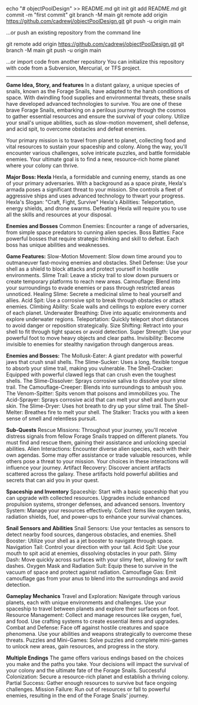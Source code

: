 echo "# objectPoolDesign" >> README.md
git init
git add README.md
git commit -m "first commit"
git branch -M main
git remote add origin https://github.com/cadrewj/objectPoolDesign.git
git push -u origin main



…or push an existing repository from the command line

git remote add origin https://github.com/cadrewj/objectPoolDesign.git
git branch -M main
git push -u origin main


…or import code from another repository
You can initialize this repository with code from a Subversion, Mercurial, or TFS project.


*****************************


**Game Idea, Story, and features**
In a distant galaxy, a unique species of snails, known as the Forage Snails, have adapted to the harsh conditions of space. With dwindling food supplies and environmental threats, these snails have developed advanced technologies to survive. You are one of these brave Forage Snails, embarking on a perilous journey through the cosmos to gather essential resources and ensure the survival of your colony. Utilize your snail's unique abilities, such as slow-motion movement, shell defense, and acid spit, to overcome obstacles and defeat enemies. 

Your primary mission is to travel from planet to planet, collecting food and vital resources to sustain your spaceship and colony. Along the way, you'll encounter various challenges, solve intricate puzzles, and battle formidable enemies. Your ultimate goal is to find a new, resource-rich home planet where your colony can thrive.

**Major Boss: Hexla**
Hexla, a formidable and cunning enemy, stands as one of your primary adversaries. With a background as a space pirate, Hexla's armada poses a significant threat to your mission. She controls a fleet of aggressive ships and uses advanced technology to thwart your progress.
Hexla's Slogan: "Craft, Fight, Survive"
Hexla's Abilities: Teleportation, energy shields, and drone swarms. Defeating Hexla will require you to use all the skills and resources at your disposal.

**Enemies and Bosses**
Common Enemies: Encounter a range of adversaries, from simple space predators to cunning alien species.
Boss Battles: Face powerful bosses that require strategic thinking and skill to defeat. Each boss has unique abilities and weaknesses.

**Game Features:**
Slow-Motion Movement: Slow down time around you to outmaneuver fast-moving enemies and obstacles.
Shell Defense: Use your shell as a shield to block attacks and protect yourself in hostile environments.
Slime Trail: Leave a sticky trail to slow down pursuers or create temporary platforms to reach new areas.
Camouflage: Blend into your surroundings to evade enemies or pass through restricted areas unnoticed.
Healing Slime: Secrete a medicinal slime to heal yourself and allies.
Acid Spit: Use a corrosive spit to break through obstacles or attack enemies.
Climbing Ability: Scale walls and ceilings to explore every corner of each planet.
Underwater Breathing: Dive into aquatic environments and explore underwater regions.
Teleportation: Quickly teleport short distances to avoid danger or reposition strategically.
Size Shifting: Retract into your shell to fit through tight spaces or avoid detection.
Super Strength: Use your powerful foot to move heavy objects and clear paths.
Invisibility: Become invisible to enemies for stealthy navigation through dangerous areas.

**Enemies and Bosses:**
The Mollusk-Eater: A giant predator with powerful jaws that crush snail shells.
The Slime-Sucker: Uses a long, flexible tongue to absorb your slime trail, making you vulnerable.
The Shell-Cracker: Equipped with powerful clawed legs that can crush even the toughest shells.
The Slime-Dissolver: Sprays corrosive saliva to dissolve your slime trail.
The Camouflage-Creeper: Blends into surroundings to ambush you.
The Venom-Spitter: Spits venom that poisons and immobilizes you.
The Acid-Sprayer: Sprays corrosive acid that can melt your shell and burn your skin.
The Slime-Dryer: Uses hot breath to dry up your slime trail.
The Shell-Melter: Breathes fire to melt your shell.
The Stalker: Tracks you with a keen sense of smell and relentless pursuit.

**Sub-Quests**
Rescue Missions: Throughout your journey, you'll receive distress signals from fellow Forage Snails trapped on different planets. You must find and rescue them, gaining their assistance and unlocking special abilities.
Alien Interactions: Encounter diverse alien species, each with their own agendas. Some may offer assistance or trade valuable resources, while others pose a threat to your mission. Your choices in these interactions will influence your journey.
Artifact Recovery: Discover ancient artifacts scattered across the galaxy. These artifacts hold powerful abilities and secrets that can aid you in your quest.

**Spaceship and Inventory**
Spaceship: Start with a basic spaceship that you can upgrade with collected resources. Upgrades include enhanced propulsion systems, stronger defenses, and advanced sensors.
Inventory System: Manage your resources effectively. Collect items like oxygen tanks, radiation shields, fuel, and power-ups to enhance your survival chances.

**Snail Sensors and Abilities**
Snail Sensors: Use your tentacles as sensors to detect nearby food sources, dangerous obstacles, and enemies.
Shell Booster: Utilize your shell as a jet booster to navigate through space.
Navigation Tail: Control your direction with your tail.
Acid Spit: Use your mouth to spit acid at enemies, dissolving obstacles in your path.
Slimy Dash: Move quickly across surfaces with your slimy feet, allowing for swift dashes.
Oxygen Mask and Radiation Suit: Equip these to survive in the vacuum of space and protect against radiation.
Camouflage Gas: Emit camouflage gas from your anus to blend into the surroundings and avoid detection.

**Gameplay Mechanics**
Travel and Exploration: Navigate through various planets, each with unique environments and challenges. Use your spaceship to travel between planets and explore their surfaces on foot.
Resource Management: Collect and manage resources like oxygen, fuel, and food. Use crafting systems to create essential items and upgrades.
Combat and Defense: Face off against hostile creatures and space phenomena. Use your abilities and weapons strategically to overcome these threats.
Puzzles and Mini-Games: Solve puzzles and complete mini-games to unlock new areas, gain resources, and progress in the story.

**Multiple Endings**
The game offers various endings based on the choices you make and the paths you take. Your decisions will impact the survival of your colony and the ultimate fate of the Forage Snails.
Successful Colonization: Secure a resource-rich planet and establish a thriving colony.
Partial Success: Gather enough resources to survive but face ongoing challenges.
Mission Failure: Run out of resources or fall to powerful enemies, resulting in the end of the Forage Snails' journey.




